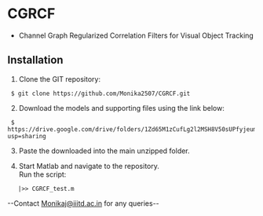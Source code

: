 # CGRCF
- Channel Graph Regularized Correlation Filters for Visual Object Tracking

## Installation
1. Clone the GIT repository:
```
 $ git clone https://github.com/Monika2507/CGRCF.git
```
2. Download the models and supporting files using the link below:
```
 $ https://drive.google.com/drive/folders/1Zd65M1zCufLg2l2MSH8V50sUPfyjeumC?usp=sharing
```
3. Paste the downloaded into the main unzipped folder.

4. Start Matlab and navigate to the repository.  
   Run the script:
```
   |>> CGRCF_test.m
```

--Contact Monikaj@iiitd.ac.in for any queries--
